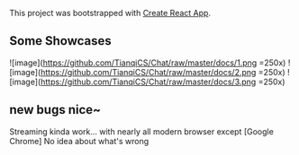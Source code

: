 This project was bootstrapped with [Create React App](https://github.com/facebook/create-react-app).

## Some Showcases
 ![image](https://github.com/TianqiCS/Chat/raw/master/docs/1.png =250x) 
 ![image](https://github.com/TianqiCS/Chat/raw/master/docs/2.png =250x) 
 ![image](https://github.com/TianqiCS/Chat/raw/master/docs/3.png =250x) 

## new bugs nice~
Streaming kinda work... with nearly all modern browser except [Google Chrome] No idea about what's wrong
